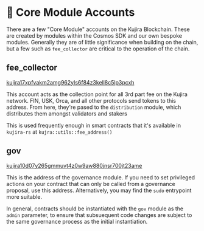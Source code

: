 # 💠 Core Module Accounts

There are a few "Core Module" accounts on the Kujira Blockchain. These are created by modules within the Cosmos SDK and our own bespoke modules. Generally they are of little significance when building on the chain, but a few such as `fee_collector` are critical to the operation of the chain.&#x20;

## fee\_collector

[kujira17xpfvakm2amg962yls6f84z3kell8c5lp3pcxh](https://finder.kujira.app/kaiyo-1/address/kujira17xpfvakm2amg962yls6f84z3kell8c5lp3pcxh?p=1)

This account acts as the collection point for all 3rd part fee on the Kujira network. FIN, USK, Orca, and all other protocols send tokens to this address. From here, they're pased to the `distribution` module, which distributes them amongst validators and stakers

This is used frequently enough in smart contracts that it's available in `kujira-rs` at `kujra::utils::fee_address()`

## gov

[kujira10d07y265gmmuvt4z0w9aw880jnsr700jt23ame](https://finder.kujira.app/kaiyo-1/address/kujira10d07y265gmmuvt4z0w9aw880jnsr700jt23ame?p=1)

This is the address of the governance module. If you need to set privileged actions on your contract that can only be called from a governance proposal, use this address. Alternatively, you may find the `sudo` entrypoint more suitable.

In general, contracts should be instantiated with the `gov` module as the `admin` parameter, to ensure that subsuequent code changes are subject to the same governance process as the initial instantiation.&#x20;

##
